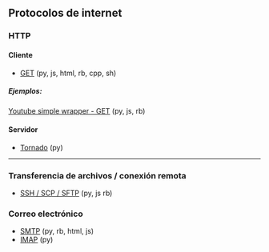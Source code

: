 ## Protocolos de internet

### HTTP
#### Cliente
- [GET](https://github.com/mondeja/fullstack/tree/master/backend/src/012-protocolos_web/HTTP/cliente/peticiones/GET) (py, js, html, rb, cpp, sh)

##### Ejemplos:
[Youtube simple wrapper - GET](https://github.com/mondeja/fullstack/tree/master/backend/src/012-protocolos_web/HTTP/cliente/ejemplos/youtube_wrapper) (py, js, rb)

#### Servidor
- [Tornado](https://github.com/mondeja/fullstack/tree/master/backend/src/012-protocolos_web/HTTP/servidor/python/tornado) (py)


___________________________________

### Transferencia de archivos / conexión remota
- [SSH / SCP / SFTP](https://github.com/mondeja/fullstack/tree/master/backend/src/012-protocolos_web/SFTP/SSH_SCP) (py, js rb)

### Correo electrónico
- [SMTP](https://github.com/mondeja/fullstack/tree/master/backend/src/012-protocolos_web/SMTP/) (py, rb, html, js)
- [IMAP](https://github.com/mondeja/fullstack/tree/master/backend/src/012-protocolos_web/IMAP/) (py)


